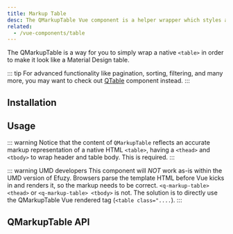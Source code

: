 ```yaml
---
title: Markup Table
desc: The QMarkupTable Vue component is a helper wrapper which styles a native table.
related:
  - /vue-components/table
---
```


The QMarkupTable is a way for you to simply wrap a native `<table>` in order to make it look like a Material Design table.

::: tip
For advanced functionality like pagination, sorting, filtering, and many more, you may want to check out [QTable](/vue-components/table) component instead.
:::

## Installation
<doc-installation components="QMarkupTable" />

## Usage

::: warning
Notice that the content of `QMarkupTable` reflects an accurate markup representation of a native HTML `<table>`, having a `<thead>` and `<tbody>` to wrap header and table body. This is required.
:::

::: warning UMD developers
This component will *NOT* work as-is within the UMD version of Efuzy. Browsers parse the template HTML before Vue kicks in and renders it, so the markup needs to be correct. `<q-markup-table> <thead>` or `<q-markup-table> <tbody>` is not. The solution is to directly use the QMarkupTable Vue rendered tag (`<table class="....`).
:::

<doc-example title="Basic" file="QMarkupTable/Basic" />

<doc-example title="Separators" file="QMarkupTable/Separators" />

<doc-example title="Dark" file="QMarkupTable/Dark" />

<doc-example title="Customization" file="QMarkupTable/Customization" />

## QMarkupTable API
<doc-api file="QMarkupTable" />
